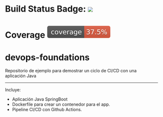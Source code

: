 # Build Status Badge: ![](https://github.com/gdelgadoh/devops-foundations/workflows/Java%20CI\/CD/badge.svg)
# Coverage [![Coverage](.github/badges/jacoco.svg)](https://github.com/gdelgadoh/devops-foundations/actions/workflows/pipeline.yml)


# devops-foundations
Repositorio de ejemplo para demostrar un ciclo de CI/CD con una aplicación Java

---
Incluye:
- Aplicación Java SpringBoot
- Dockerfile para crear un contenedor para el app.
- Pipeline CI/CD con Github Actions.

